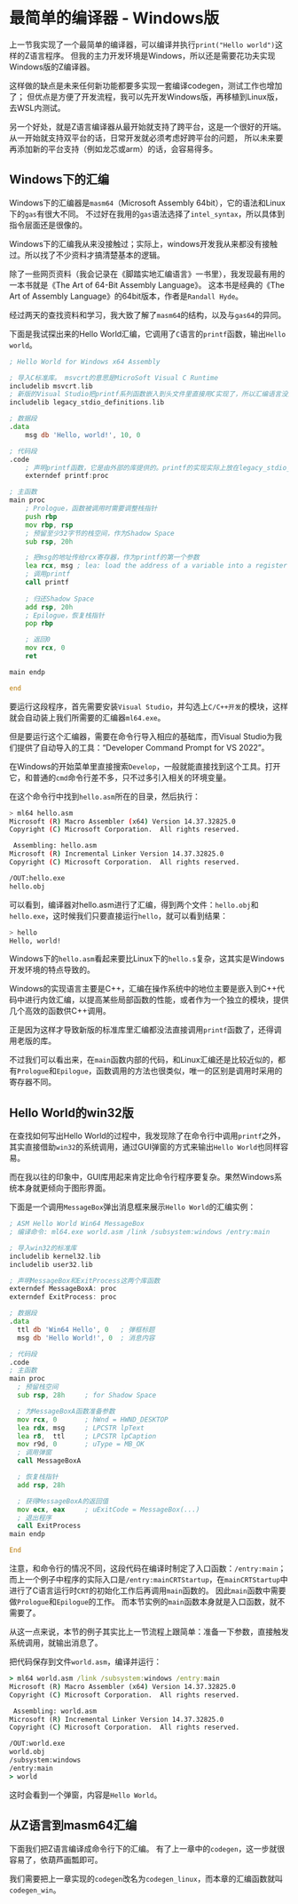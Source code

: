 # 最简单的编译器 - Windows版

上一节我实现了一个最简单的编译器，可以编译并执行`print("Hello world")`这样的Z语言程序。
但我的主力开发环境是Windows，所以还是需要花功夫实现Windows版的Z编译器。

这样做的缺点是未来任何新功能都要多实现一套编译codegen，测试工作也增加了；
但优点是方便了开发流程，我可以先开发Windows版，再移植到Linux版，去WSL内测试。

另一个好处，就是Z语言编译器从最开始就支持了跨平台，这是一个很好的开端。
从一开始就支持双平台的话，日常开发就必须考虑好跨平台的问题，
所以未来要再添加新的平台支持（例如龙芯或arm）的话，会容易得多。

## Windows下的汇编

Windows下的汇编器是`masm64`（Microsoft Assembly 64bit），它的语法和Linux下的`gas`有很大不同。
不过好在我用的`gas`语法选择了`intel_syntax`，所以具体到指令层面还是很像的。

Windows下的汇编我从来没接触过；实际上，windows开发我从来都没有接触过。所以找了不少资料才搞清楚基本的逻辑。

除了一些网页资料（我会记录在《脚踏实地汇编语言》一书里），我发现最有用的一本书就是《The Art of 64-Bit Assembly Language》。
这本书是经典的《The Art of Assembly Language》的64bit版本，作者是`Randall Hyde`。

经过两天的查找资料和学习，我大致了解了`masm64`的结构，以及与`gas64`的异同。

下面是我试探出来的Hello World汇编，它调用了`C`语言的`printf`函数，输出`Hello world`。

```asm
; Hello World for Windows x64 Assembly

; 导入C标准库。 msvcrt的意思是MicroSoft Visual C Runtime
includelib msvcrt.lib
; 新版的Visual Studio把printf系列函数嵌入到头文件里直接用C实现了，所以汇编语言没法从标准库里直接调用了，需要导入legacy_stdio_definitions.lib
includelib legacy_stdio_definitions.lib

; 数据段
.data
    msg db 'Hello, world!', 10, 0

; 代码段
.code
    ; 声明printf函数，它是由外部的库提供的。printf的实现实际上放在legacy_stdio_definitions.lib里
    externdef printf:proc

; 主函数
main proc
    ; Prologue，函数被调用时需要调整栈指针
    push rbp
    mov rbp, rsp
    ; 预留至少32字节的栈空间，作为Shadow Space
    sub rsp, 20h

    ; 把msg的地址传给rcx寄存器，作为printf的第一个参数
    lea rcx, msg ; lea: load the address of a variable into a register
    ; 调用printf
    call printf
    
    ; 归还Shadow Space
    add rsp, 20h
    ; Epilogue，恢复栈指针
    pop rbp

    ; 返回0
    mov rcx, 0
    ret

main endp

end
```

要运行这段程序，首先需要安装`Visual Studio`，并勾选上`C/C++开发`的模块，这样就会自动装上我们所需要的汇编器`ml64.exe`。

但是要运行这个汇编器，需要在命令行导入相应的基础库，而Visual Studio为我们提供了自动导入的工具：“Developer Command Prompt for VS 2022”。

在Windows的开始菜单里直接搜索`Develop`，一般就能直接找到这个工具。打开它，和普通的`cmd`命令行差不多，只不过多引入相关的环境变量。

在这个命令行中找到`hello.asm`所在的目录，然后执行：

```bash
> ml64 hello.asm
Microsoft (R) Macro Assembler (x64) Version 14.37.32825.0
Copyright (C) Microsoft Corporation.  All rights reserved.

 Assembling: hello.asm
Microsoft (R) Incremental Linker Version 14.37.32825.0
Copyright (C) Microsoft Corporation.  All rights reserved.

/OUT:hello.exe
hello.obj
```

可以看到，编译器对hello.asm进行了汇编，得到两个文件：`hello.obj`和`hello.exe`，这时候我们只要直接运行`hello`，就可以看到结果：

```bash
> hello
Hello, world!
```

Windows下的`hello.asm`看起来要比Linux下的`hello.s`复杂，这其实是Windows开发环境的特点导致的。

Windows的实现语言主要是C++，汇编在操作系统中的地位主要是嵌入到C++代码中进行内敛汇编，以提高某些局部函数的性能，或者作为一个独立的模块，提供几个高效的函数供C++调用。

正是因为这样才导致新版的标准库里汇编都没法直接调用`printf`函数了，还得调用老版的库。

不过我们可以看出来，在`main`函数内部的代码，和Linux汇编还是比较近似的，都有`Prologue`和`Epilogue`，函数调用的方法也很类似，唯一的区别是调用时采用的寄存器不同。

## Hello World的win32版

在查找如何写出Hello World的过程中，我发现除了在命令行中调用`printf`之外，其实直接借助`win32`的系统调用，通过GUI弹窗的方式来输出`Hello World`也同样容易。

而在我以往的印象中，GUI库用起来肯定比命令行程序要复杂。果然Windows系统本身就更倾向于图形界面。

下面是一个调用`MessageBox`弹出消息框来展示`Hello World`的汇编实例：

```asm
; ASM Hello World Win64 MessageBox
; 编译命令: ml64.exe world.asm /link /subsystem:windows /entry:main

; 导入win32的标准库
includelib kernel32.lib
includelib user32.lib

; 声明MessageBox和ExitProcess这两个库函数
externdef MessageBoxA: proc 
externdef ExitProcess: proc

; 数据段
.data
  ttl db 'Win64 Hello', 0   ; 弹框标题
  msg db 'Hello World!', 0  ; 消息内容

; 代码段
.code
; 主函数
main proc
  ; 预留栈空间
  sub rsp, 28h     ; for Shadow Space

  ; 为MessageBoxA函数准备参数
  mov rcx, 0       ; hWnd = HWND_DESKTOP
  lea rdx, msg     ; LPCSTR lpText
  lea r8,  ttl     ; LPCSTR lpCaption
  mov r9d, 0       ; uType = MB_OK
  ; 调用弹窗
  call MessageBoxA

  ; 恢复栈指针
  add rsp, 28h  

  ; 获得MessageBoxA的返回值
  mov ecx, eax     ; uExitCode = MessageBox(...)
  ; 退出程序
  call ExitProcess
main endp

End
```

注意，和命令行的情况不同，这段代码在编译时制定了入口函数：`/entry:main`；
而上一个例子中程序的实际入口是`/entry:mainCRTStartup`，在`mainCRTStartup`中进行了C语言运行时`CRT`的初始化工作后再调用`main`函数的。
因此`main`函数中需要做`Prologue`和`Epilogue`的工作。
而本节实例的`main`函数本身就是入口函数，就不需要了。

从这一点来说，本节的例子其实比上一节流程上跟简单：准备一下参数，直接触发系统调用，就输出消息了。

把代码保存到文件`world.asm`，编译并运行：

```bat
> ml64 world.asm /link /subsystem:windows /entry:main
Microsoft (R) Macro Assembler (x64) Version 14.37.32825.0
Copyright (C) Microsoft Corporation.  All rights reserved.

 Assembling: world.asm
Microsoft (R) Incremental Linker Version 14.37.32825.0
Copyright (C) Microsoft Corporation.  All rights reserved.

/OUT:world.exe
world.obj
/subsystem:windows
/entry:main
> world
```

这时会看到一个弹窗，内容是`Hello World`。

## 从Z语言到masm64汇编

下面我们把Z语言编译成命令行下的汇编。
有了上一章中的`codegen`，这一步就很容易了，依葫芦画瓢即可。

我们需要把上一章实现的`codegen`改名为`codegen_linux`，而本章的汇编函数就叫`codegen_win`。



